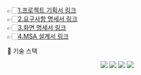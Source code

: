 

👉🏻[1.프로젝트 기획서 링크](https://github.com/project-team35/project_team3/blob/main/document/1.%20%ED%94%84%EB%A1%9C%EC%A0%9D%ED%8A%B8%20%EA%B8%B0%ED%9A%8D%EC%84%9C%20/1.%20%ED%94%84%EB%A1%9C%EC%A0%9D%ED%8A%B8%20%EA%B8%B0%ED%9A%8D%EC%84%9C.md)   
👉🏻[2.요구사항 명세서 링크](https://github.com/project-team35/project_team3/blob/main/document/2.%20%EC%9A%94%EA%B5%AC%EC%82%AC%ED%95%AD%20%EB%AA%85%EC%84%B8%EC%84%9C.md)   
👉🏻[3.화면 명세서 링크](https://github.com/project-team35/project_team3/blob/main/document/3.%20%ED%99%94%EB%A9%B4%20%EB%AA%85%EC%84%B8%EC%84%9C%20Markdown/3.%20%ED%99%94%EB%A9%B4%EB%AA%85%EC%84%B8%EC%84%9C%20%26%20%EC%8A%A4%ED%86%A0%EB%A6%AC%EB%B3%B4%EB%93%9C.MD)   
👉🏻[4.MSA 설계서 링크](https://github.com/project-team35/project_team3/blob/main/document/4.%20MSA%20%EC%84%A4%EA%B3%84%EC%84%9C.md)   


🚀 기술 스택
<div align=center> 
  <img src="https://img.shields.io/badge/java-007396?style=for-the-badge&logo=java&logoColor=white"> 
  <img src="https://img.shields.io/badge/oracle-F80000?style=for-the-badge&logo=oracle&logoColor=white"> 
  <img src="https://img.shields.io/badge/github-181717?style=for-the-badge&logo=github&logoColor=white">
  <img src="https://img.shields.io/badge/git-F05032?style=for-the-badge&logo=git&logoColor=white">
</div>
